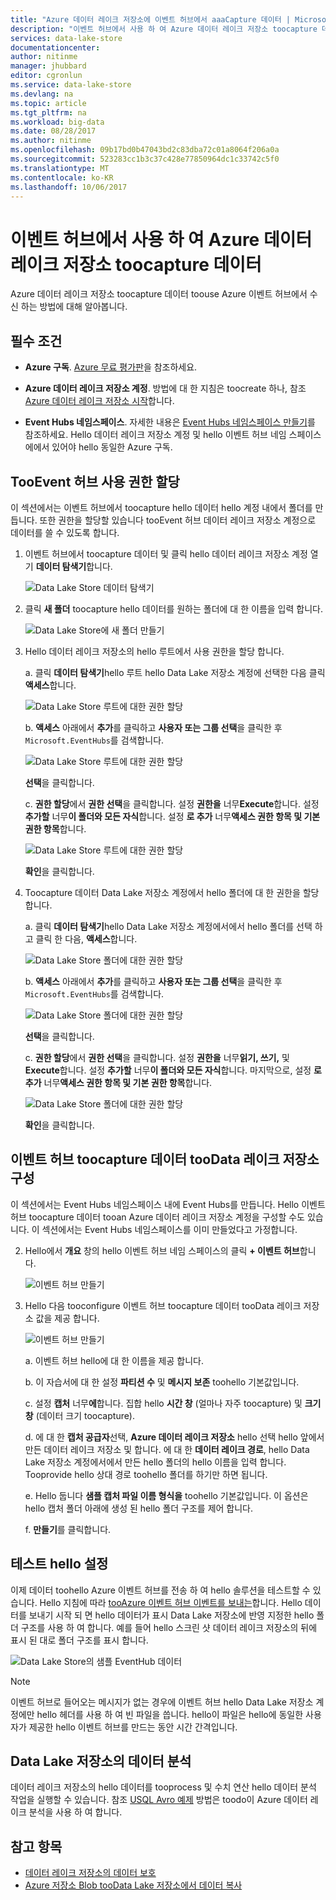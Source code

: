 ```yaml
---
title: "Azure 데이터 레이크 저장소에 이벤트 허브에서 aaaCapture 데이터 | Microsoft Docs"
description: "이벤트 허브에서 사용 하 여 Azure 데이터 레이크 저장소 toocapture 데이터"
services: data-lake-store
documentationcenter: 
author: nitinme
manager: jhubbard
editor: cgronlun
ms.service: data-lake-store
ms.devlang: na
ms.topic: article
ms.tgt_pltfrm: na
ms.workload: big-data
ms.date: 08/28/2017
ms.author: nitinme
ms.openlocfilehash: 09b17bd0b47043bd2c83dba72c01a8064f206a0a
ms.sourcegitcommit: 523283cc1b3c37c428e77850964dc1c33742c5f0
ms.translationtype: MT
ms.contentlocale: ko-KR
ms.lasthandoff: 10/06/2017
---
```

# <a name="use-azure-data-lake-store-toocapture-data-from-event-hubs"></a>이벤트 허브에서 사용 하 여 Azure 데이터 레이크 저장소 toocapture 데이터

Azure 데이터 레이크 저장소 toocapture 데이터 toouse Azure 이벤트 허브에서 수신 하는 방법에 대해 알아봅니다.

## <a name="prerequisites"></a>필수 조건

* **Azure 구독**. [Azure 무료 평가판](https://azure.microsoft.com/pricing/free-trial/)을 참조하세요.

* **Azure 데이터 레이크 저장소 계정**. 방법에 대 한 지침은 toocreate 하나, 참조 [Azure 데이터 레이크 저장소 시작](data-lake-store-get-started-portal.md)합니다.

*  **Event Hubs 네임스페이스**. 자세한 내용은 [Event Hubs 네임스페이스 만들기](../event-hubs/event-hubs-create.md#create-an-event-hubs-namespace)를 참조하세요. Hello 데이터 레이크 저장소 계정 및 hello 이벤트 허브 네임 스페이스에에서 있어야 hello 동일한 Azure 구독.


## <a name="assign-permissions-tooevent-hubs"></a>TooEvent 허브 사용 권한 할당

이 섹션에서는 이벤트 허브에서 toocapture hello 데이터 hello 계정 내에서 폴더를 만듭니다. 또한 권한을 할당할 있습니다 tooEvent 허브 데이터 레이크 저장소 계정으로 데이터를 쓸 수 있도록 합니다. 

1. 이벤트 허브에서 toocapture 데이터 및 클릭 hello 데이터 레이크 저장소 계정 열기 **데이터 탐색기**합니다.

    ![Data Lake Store 데이터 탐색기](./media/data-lake-store-archive-eventhub-capture/data-lake-store-open-data-explorer.png "Data Lake Store 데이터 탐색기")

2.  클릭 **새 폴더** toocapture hello 데이터를 원하는 폴더에 대 한 이름을 입력 합니다.

    ![Data Lake Store에 새 폴더 만들기](./media/data-lake-store-archive-eventhub-capture/data-lake-store-create-new-folder.png "Data Lake Store에 새 폴더 만들기")

3. Hello 데이터 레이크 저장소의 hello 루트에서 사용 권한을 할당 합니다. 

    a. 클릭 **데이터 탐색기**hello 루트 hello Data Lake 저장소 계정에 선택한 다음 클릭 **액세스**합니다.

    ![Data Lake Store 루트에 대한 권한 할당](./media/data-lake-store-archive-eventhub-capture/data-lake-store-assign-permissions-to-root.png "Data Lake Store 루트에 대한 권한 할당")

    b. **액세스** 아래에서 **추가**를 클릭하고 **사용자 또는 그룹 선택**을 클릭한 후 `Microsoft.EventHubs`를 검색합니다. 

    ![Data Lake Store 루트에 대한 권한 할당](./media/data-lake-store-archive-eventhub-capture/data-lake-store-assign-eventhub-sp.png "Data Lake Store 루트에 대한 권한 할당")
    
    **선택**을 클릭합니다.

    c. **권한 할당**에서 **권한 선택**을 클릭합니다. 설정 **권한을** 너무**Execute**합니다. 설정 **추가할** 너무**이 폴더와 모든 자식**합니다. 설정 **로 추가** 너무**액세스 권한 항목 및 기본 권한 항목**합니다.

    ![Data Lake Store 루트에 대한 권한 할당](./media/data-lake-store-archive-eventhub-capture/data-lake-store-assign-eventhub-sp1.png "Data Lake Store 루트에 대한 권한 할당")

    **확인**을 클릭합니다.

4. Toocapture 데이터 Data Lake 저장소 계정에서 hello 폴더에 대 한 권한을 할당 합니다.

    a. 클릭 **데이터 탐색기**hello Data Lake 저장소 계정에서에서 hello 폴더를 선택 하 고 클릭 한 다음, **액세스**합니다.

    ![Data Lake Store 폴더에 대한 권한 할당](./media/data-lake-store-archive-eventhub-capture/data-lake-store-assign-permissions-to-folder.png "Data Lake Store 폴더에 대한 권한 할당")

    b. **액세스** 아래에서 **추가**를 클릭하고 **사용자 또는 그룹 선택**을 클릭한 후 `Microsoft.EventHubs`를 검색합니다. 

    ![Data Lake Store 폴더에 대한 권한 할당](./media/data-lake-store-archive-eventhub-capture/data-lake-store-assign-eventhub-sp.png "Data Lake Store 폴더에 대한 권한 할당")
    
    **선택**을 클릭합니다.

    c. **권한 할당**에서 **권한 선택**을 클릭합니다. 설정 **권한을** 너무**읽기, 쓰기,** 및 **Execute**합니다. 설정 **추가할** 너무**이 폴더와 모든 자식**합니다. 마지막으로, 설정 **로 추가** 너무**액세스 권한 항목 및 기본 권한 항목**합니다.

    ![Data Lake Store 폴더에 대한 권한 할당](./media/data-lake-store-archive-eventhub-capture/data-lake-store-assign-eventhub-sp-folder.png "Data Lake Store 폴더에 대한 권한 할당")
    
    **확인**을 클릭합니다. 

## <a name="configure-event-hubs-toocapture-data-toodata-lake-store"></a>이벤트 허브 toocapture 데이터 tooData 레이크 저장소 구성

이 섹션에서는 Event Hubs 네임스페이스 내에 Event Hubs를 만듭니다. Hello 이벤트 허브 toocapture 데이터 tooan Azure 데이터 레이크 저장소 계정을 구성할 수도 있습니다. 이 섹션에서는 Event Hubs 네임스페이스를 이미 만들었다고 가정합니다.

2. Hello에서 **개요** 창의 hello 이벤트 허브 네임 스페이스의 클릭 **+ 이벤트 허브**합니다.

    ![이벤트 허브 만들기](./media/data-lake-store-archive-eventhub-capture/data-lake-store-create-event-hub.png "이벤트 허브 만들기")

3. Hello 다음 tooconfigure 이벤트 허브 toocapture 데이터 tooData 레이크 저장소 값을 제공 합니다.

    ![이벤트 허브 만들기](./media/data-lake-store-archive-eventhub-capture/data-lake-store-configure-eventhub.png "이벤트 허브 만들기")

    a. 이벤트 허브 hello에 대 한 이름을 제공 합니다.
    
    b. 이 자습서에 대 한 설정 **파티션 수** 및 **메시지 보존** toohello 기본값입니다.
    
    c. 설정 **캡처** 너무**에**합니다. 집합 hello **시간 창** (얼마나 자주 toocapture) 및 **크기 창** (데이터 크기 toocapture). 
    
    d. 에 대 한 **캡처 공급자**선택, **Azure 데이터 레이크 저장소** hello 선택 hello 앞에서 만든 데이터 레이크 저장소 및 합니다. 에 대 한 **데이터 레이크 경로**, hello Data Lake 저장소 계정에서에서 만든 hello 폴더의 hello 이름을 입력 합니다. Tooprovide hello 상대 경로 toohello 폴더를 하기만 하면 됩니다.

    e. Hello 둡니다 **샘플 캡처 파일 이름 형식을** toohello 기본값입니다. 이 옵션은 hello 캡처 폴더 아래에 생성 된 hello 폴더 구조를 제어 합니다.

    f. **만들기**를 클릭합니다.

## <a name="test-hello-setup"></a>테스트 hello 설정

이제 데이터 toohello Azure 이벤트 허브를 전송 하 여 hello 솔루션을 테스트할 수 있습니다. Hello 지침에 따라 [tooAzure 이벤트 허브 이벤트를 보내는](../event-hubs/event-hubs-dotnet-framework-getstarted-send.md)합니다. Hello 데이터를 보내기 시작 되 면 hello 데이터가 표시 Data Lake 저장소에 반영 지정한 hello 폴더 구조를 사용 하 여 합니다. 예를 들어 hello 스크린 샷 데이터 레이크 저장소의 뒤에 표시 된 대로 폴더 구조를 표시 합니다.

![Data Lake Store의 샘플 EventHub 데이터](./media/data-lake-store-archive-eventhub-capture/data-lake-store-eventhub-data-sample.png "Data Lake Store의 샘플 EventHub 데이터")

> [!NOTE]
> 이벤트 허브로 들어오는 메시지가 없는 경우에 이벤트 허브 hello Data Lake 저장소 계정에만 hello 헤더를 사용 하 여 빈 파일을 씁니다. hello이 파일은 hello에 동일한 사용자가 제공한 hello 이벤트 허브를 만드는 동안 시간 간격입니다.
> 
>

## <a name="analyze-data-in-data-lake-store"></a>Data Lake 저장소의 데이터 분석

데이터 레이크 저장소의 hello 데이터를 tooprocess 및 수치 연산 hello 데이터 분석 작업을 실행할 수 있습니다. 참조 [USQL Avro 예제](https://github.com/Azure/usql/tree/master/Examples/AvroExamples) 방법은 toodo이 Azure 데이터 레이크 분석을 사용 하 여 합니다.
  

## <a name="see-also"></a>참고 항목
* [데이터 레이크 저장소의 데이터 보호](data-lake-store-secure-data.md)
* [Azure 저장소 Blob tooData Lake 저장소에서 데이터 복사](data-lake-store-copy-data-azure-storage-blob.md)
